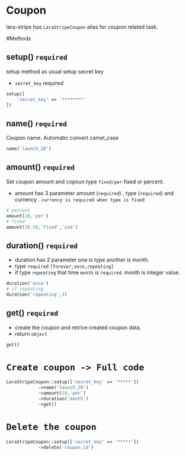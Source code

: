 # Coupon

lara-stripe has `LaraStripeCoupon` alias for coupon related task.

#Methods

## setup() `required`

setup method as usual setup secret key

* `secret_key`  required

```php
setup([
    'secret_key' => '********'
])
```

## name() `required`

Coupon name. Automatic convert camel_case

```php
name('launch_20')
```

## amount() `required`

Set coupon amount and copoun type `fixed/per` fixed or percent.

* amount has 3 parameter amount (`required`) , type (`required`) and currency . `currency is required when type is fixed`

```php
# percent
amount(20,'per')
# fixed
amount(20.50,'fixed','usd')
````

## duration() `required`

* duration has 2 parameter one is type another is month.
* type `required` `[forever,once,repeating]`
* if type `repeating` that time `month` is `required`. month is integer value.

```php
duration('once')
# if repeating
duration('repeating',4)
```

## get() `required`

* create the coupon and retrive created coupon data.
* return `object`

```php
get()
```

# `Create coupon -> Full code`

```php
LaraStripeCoupon::setup(['secret_key' => '*****'])
            ->name('launch_20')
            ->amount(10,'per')
            ->duration('month')
            ->get()
```

# `Delete the coupon`

```php
LaraStripeCoupon::setup(['secret_key' => '*****'])
            ->delete('coupon_id')
```

